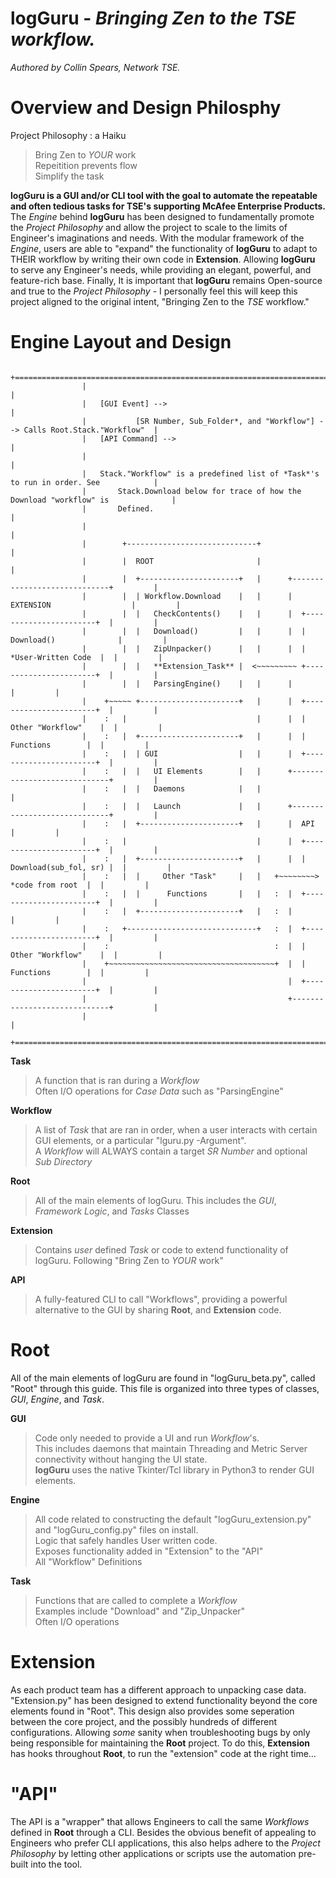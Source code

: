 # logGuru - *Bringing Zen to the TSE workflow.*
*Authored by Collin Spears, Network TSE.*

# Overview and Design Philosphy
Project Philosophy : a Haiku
> Bring Zen to *YOUR* work  
> Repeitition prevents flow     
> Simplify the task  

**logGuru is a GUI and/or CLI tool with the goal to automate the repeatable and often tedious tasks for TSE's supporting McAfee Enterprise Products.** The *Engine* behind **logGuru** has been designed to fundamentally promote the *Project Philosophy* and allow the project to scale to the limits of Engineer's imaginations and needs. With the modular framework of the *Engine*, users are able to "expand" the functionality of **logGuru** to adapt to THEIR workflow by writing their own code in **Extension**. Allowing **logGuru** to serve any Engineer's needs, while providing an elegant, powerful, and feature-rich base. Finally, It is important that **logGuru** remains Open-source and true to the *Project Philosophy* - I personally feel this will keep this project aligned to the original intent, "Bringing Zen to the *TSE* workflow."

# Engine Layout and Design
```
                +=====================================================================================+  
                |                                                                                     |  
                |   [GUI Event] -->                                                                   |
                |           [SR Number, Sub_Folder*, and "Workflow"] --> Calls Root.Stack."Workflow"  |  
                |   [API Command] -->                                                                 |
                |                                                                                     |
                |   Stack."Workflow" is a predefined list of *Task*'s to run in order. See            |
                |       Stack.Download below for trace of how the Download "workflow" is              |
                |       Defined.                                                                      |
                |                                                                                     |
                |        +-----------------------------+                                              |
                |        |  ROOT                       |                                              |
                |        |  +----------------------+   |      +-----------------------------+         |
                |        |  | Workflow.Download    |   |      |  EXTENSION                  |         |
                |        |  |   CheckContents()    |   |      |  +-----------------------+  |         | 
                |        |  |   Download()         |   |      |  |  Download()              |         |
                |        |  |   ZipUnpacker()      |   |      |  |   *User-Written Code  |  |         |
                |        |  |   **Extension_Task** |  <~~~~~~~~~ +-----------------------+  |         |
                |        |  |   ParsingEngine()    |   |      |                             |         |
                |    +~~~~~ +----------------------+   |      |  +-----------------------+  |         |
                |    :   |                             |      |  |   Other "Workflow"    |  |         |
                |    :   |  +----------------------+   |      |  |      Functions        |  |         |
                |    :   |  | GUI                  |   |      |  +-----------------------+  |         |
                |    :   |  |   UI Elements        |   |      +-----------------------------+         |
                |    :   |  |   Daemons            |   |                                              |
                |    :   |  |   Launch             |   |      +-----------------------------+         |                              
                |    :   |  +----------------------+   |      |  API                        |         |
                |    :   |                             |      |  +-----------------------+  |         | 
                |    :   |  +----------------------+   |      |  | Download(sub_fol, sr) |  |         |                        
                |    :   |  |     Other "Task"     |   |   +~~~~~~~~>   *code from root  |  |         |                               
                |    :   |  |      Functions       |   |   :  |  +-----------------------+  |         |                          
                |    :   |  +----------------------+   |   :  |                             |         | 
                |    :   +-----------------------------+   :  |  +-----------------------+  |         |                           
                |    :                                     :  |  |   Other "Workflow"    |  |         |                  
                |    +~~~~~~~~~~~~~~~~~~~~~~~~~~~~~~~~~~~~~+  |  |      Functions        |  |         |
                |                                             |  +-----------------------+  |         |
                |                                             +-----------------------------+         |
                |                                                                                     |
                +=====================================================================================+
```
**Task** 
> A function that is ran during a *Workflow*  
> Often I/O operations for *Case Data* such as "ParsingEngine"

**Workflow**
> A list of *Task* that are ran in order, when a user interacts with certain GUI elements, or a particular "lguru.py -Argument".  
> A *Workflow* will ALWAYS contain a target *SR Number* and optional *Sub Directory*  

**Root** 
> All of the main elements of logGuru. This includes the *GUI*, *Framework Logic*, and *Tasks* Classes 

**Extension**
> Contains *user* defined *Task* or code to extend functionality of logGuru. Following "Bring Zen to *YOUR* work"

**API** 
> A fully-featured CLI to call "Workflows", providing a powerful alternative to the GUI by sharing **Root**, and **Extension** code.

# **Root** 
All of the main elements of logGuru are found in "logGuru_beta.py", called "Root" through this guide. This file is organized into three types of classes, *GUI*, *Engine*, and *Task*. 

**GUI**
> Code only needed to provide a UI and run *Workflow*'s.  
> This includes daemons that maintain Threading and Metric Server connectivity without hanging the UI state.  
> **logGuru** uses the native Tkinter/Tcl library in Python3 to render GUI elements.  

**Engine**
> All code related to constructing the default "logGuru_extension.py" and "logGuru_config.py" files on install.  
> Logic that safely handles User written code.  
> Exposes functionality added in "Extension" to the "API"   
> All "Workflow" Definitions  

**Task**
> Functions that are called to complete a *Workflow*  
> Examples include "Download" and "Zip_Unpacker"  
> Often I/O operations  


# **Extension** 
As each product team has a different approach to unpacking case data. "Extension.py" has been designed to extend functionality beyond the core elements found in "Root". This design also provides some seperation between the core project, and the possibly hundreds of different configurations. Allowing *some* sanity when troubleshooting bugs by only being responsible for maintaining the **Root** project. To do this, **Extension** has hooks throughout **Root**, to run the "extension" code at the right time... 


# "API" 
The API is a "wrapper" that allows Engineers to call the same *Workflows* defined in **Root** through a CLI. Besides the obvious benefit of appealing to Engineers who prefer CLI applications, this also helps adhere to the *Project Philosophy* by letting other applications or scripts use the automation pre-built into the tool.
